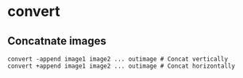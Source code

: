 # convert

## Concatnate images

    convert -append image1 image2 ... outimage # Concat vertically
    convert +append image1 image2 ... outimage # Concat horizontally

